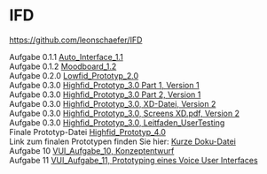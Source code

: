 # IFD
https://github.com/leonschaefer/IFD

Aufgabe 0.1.1 <a href="https://github.com/leonschaefer/IFD/blob/main/Auto_Interface_1.1.pdf">Auto_Interface_1.1</a> </br>
Aufgabe 0.1.2 <a href="https://github.com/leonschaefer/IFD/blob/main/Moodboard_1.2.pdf">Moodboard_1.2</a> </br>
Aufgabe 0.2.0 <a href="https://github.com/leonschaefer/IFD/blob/main/Lowfid_Prototyp_2.0.pdf">Lowfid_Prototyp_2.0</a> </br>
Aufgabe 0.3.0 <a href="https://github.com/leonschaefer/IFD/blob/main/Web%201920%20%E2%80%93%201.png">Highfid_Prototyp_3.0 Part 1, Version 1</a> </br>
Aufgabe 0.3.0 <a href="https://github.com/leonschaefer/IFD/blob/main/Web%201920%20%E2%80%93%202.png">Highfid_Prototyp_3.0 Part 2, Version 1</a> </br>
Aufgabe 0.3.0 <a href="https://github.com/leonschaefer/IFD/blob/main/HiFid_Prototyp_262270.xd">Highfid_Prototyp_3.0, XD-Datei, Version 2</a> </br>
Aufgabe 0.3.0 <a href="https://github.com/leonschaefer/IFD/blob/main/HiFid_Prototyp_262270.pdf">Highfid_Prototyp_3.0, Screens XD.pdf, Version 2</a> </br>
Aufgabe 0.3.0 <a href="https://github.com/leonschaefer/IFD/blob/main/Leitfaden_UT.pdf">Highfid_Prototyp_3.0, Leitfaden_UserTesting</a> </br>
Finale Prototyp-Datei <a href="https://github.com/leonschaefer/IFD/blob/main/Porsche_Prototyp.xd">Highfid_Prototyp_4.0</a> </br>
Link zum finalen Prototypen finden Sie hier: <a href="https://github.com/leonschaefer/IFD/blob/main/Prototyp_262270.pdf">Kurze Doku-Datei</a> </br>
Aufgabe 10 <a href="https://github.com/leonschaefer/IFD/blob/main/VUI_Aufgabe_10.pdf">VUI_Aufgabe_10, Konzeptentwurf</a> </br>
Aufgabe 11 <a href="https://github.com/leonschaefer/IFD/blob/main/IDF_Finale_Abgabe.pdf">VUI_Aufgabe_11, Prototyping eines Voice User Interfaces</a> </br>
